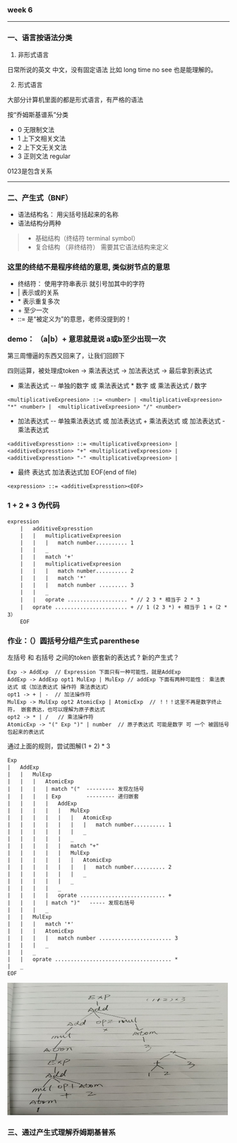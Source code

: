 ### week 6

---
### 一、语言按语法分类

1. 非形式语言

日常所说的英文 中文，没有固定语法  比如 long time no see 也是能理解的。

2. 形式语言

大部分计算机里面的都是形式语言，有严格的语法

按“乔姆斯基谱系”分类

- 0 无限制文法
- 1 上下文相关文法
- 2 上下文无关文法
- 3 正则文法  regular


0123是包含关系

---
### 二、产生式（BNF）

- 语法结构名： 用尖括号括起来的名称
- 语法结构分两种
> * 基础结构（终结符  terminal symbol）
> * 复合结构 （非终结符） 需要其它语法结构来定义

### 这里的终结不是程序终结的意思, 类似树节点的意思 ###

- 终结符： 使用字符串表示 就引号加其中的字符
- |   表示或的关系
- \*  表示重复多次
- \+  至少一次
- ::= 是“被定义为”的意思，老师没提到的！

### demo： （a|b）+ 意思就是说 a或b至少出现一次 ### 

第三周懵逼的东西又回来了，让我们回顾下

四则运算，被处理成token -> 乘法表达式 -> 加法表达式 -> 最后拿到表达式

- 乘法表达式 -- 单独的数字 或 乘法表达式 * 数字 或 乘法表达式 / 数字
```
<multiplicativeExpreesion> ::= <number> | <multiplicativeExpreesion> "*" <number> |  <multiplicativeExpreesion> "/" <number>
```

- 加法表达式 -- 单独乘法表达式 或 加法表达式 + 乘法表达式 或 加法表达式 - 乘法表达式
```
<additiveExpresstion> ::= <multiplicativeExpreesion> | <additiveExpresstion> "+" <multiplicativeExpreesion> | <additiveExpresstion> "-" <multiplicativeExpreesion> | 
```
- 最终 表达式  加法表达式加 EOF(end of file)
```
<expression> ::= <additiveExpresstion><EOF>
```
### 1 + 2 * 3  伪代码 ###
```
expression
    |   additiveExpresstion
    |   |   multiplicativeExpreesion
    |   |   |   match number.......... 1
    |   |   _
    |   |   match '+'
    |   |   multiplicativeExpreesion
    |   |   |   match number.......... 2
    |   |   |   match '*'
    |   |   |   match number ......... 3
    |   |   _
    |   |   oprate ................... * // 2 3 * 相当于 2 * 3
    |   oprate ....................... + // 1 (2 3 *) + 相当于 1 +（2 * 3）
    EOF

```
### 作业：（）圆括号分组产生式 parenthese ###
左括号 和 右括号 之间的token 嵌套新的表达式 ? 新的产生式？
```
Exp -> AddExp  // Expression 下面只有一种可能性，就是AddExp
AddExp -> AddExp opt1 MulExp | MulExp // addExp 下面有两种可能性： 乘法表达式 或（加法表达式 操作符 乘法表达式）
opt1 -> + | -  // 加法操作符
MulExp -> MulExp opt2 AtomicExp | AtomicExp  // ！！！这里不再是数字终止符， 嵌套表达，也可以理解为原子表达式
opt2 -> * | /   // 乘法操作符
AtomicExp -> "(" Exp ")" | number  // 原子表达式 可能是数字 可 一个 被圆括号 包起来的表达式
```
通过上面的规则，尝试图解(1 + 2) * 3
```
Exp
|   AddExp
|   |   MulExp
|   |   |   AtomicExp
|   |   |   | match "("  --------- 发现左括号
|   |   |   | Exp        --------- 递归嵌套
|   |   |   |   AddExp
|   |   |   |   |   MulExp
|   |   |   |   |   |   AtomicExp
|   |   |   |   |   |   |   match number.......... 1
|   |   |   |   |   |   _   
|   |   |   |   |   _
|   |   |   |   |   match "+"
|   |   |   |   |   MulExp
|   |   |   |   |   |   AtomicExp
|   |   |   |   |   |   |   match number.......... 2
|   |   |   |   |   |   _   
|   |   |   |   |   _
|   |   |   |   _
|   |   |   |   oprate ........................... +  
|   |   |   | match ")"   ----- 发现右括号
|   |   |   _
|   |   MulExp
|   |   |   match '*'
|   |   |   AtomicExp
|   |   |   |   match number ....................... 3
|   |   |   _
|   |   _
|   |   oprate ..................................... *
|   _
EOF

```
<img src="./img/atomicExp.jpg" style="width:500px;height:300px">

### 三、通过产生式理解乔姆期基普系


